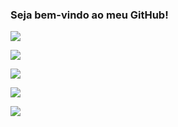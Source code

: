 ### Seja bem-vindo ao meu GitHub!

![](https://img.shields.io/badge/Sistema%20Operacional-Windows-0078D7?style=for-the-badge&logo=windows)

![](https://img.shields.io/badge/IDE-Visual%20Studio-black?style=for-the-badge&logo=visualstudio)

![](https://img.shields.io/badge/Linguagem-C%23-0078D7?style=for-the-badge&logo=csharp)

![](https://img.shields.io/badge/Plataforma-.NET-0078D7?style=for-the-badge&logo=dotnet)

![](https://img.shields.io/badge/DBMS-MySQL-0078D7?style=for-the-badge&logo=mysql)
